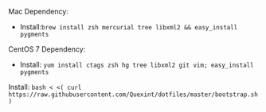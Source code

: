 Mac Dependency:
- Install:`brew install zsh mercurial tree libxml2 && easy_install pygments`

CentOS 7 Dependency:
- Install: `yum install ctags zsh hg tree libxml2 git vim; easy_install pygments`

Install: `bash < <( curl https://raw.githubusercontent.com/Quexint/dotfiles/master/bootstrap.sh )`
